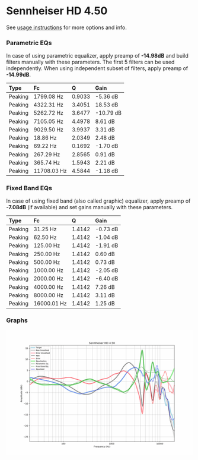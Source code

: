 # Sennheiser HD 4.50
See [usage instructions](https://github.com/jaakkopasanen/AutoEq#usage) for more options and info.

### Parametric EQs
In case of using parametric equalizer, apply preamp of **-14.98dB** and build filters manually
with these parameters. The first 5 filters can be used independently.
When using independent subset of filters, apply preamp of **-14.99dB**.

| Type    | Fc          |      Q | Gain      |
|:--------|:------------|:-------|:----------|
| Peaking | 1799.08 Hz  | 0.9033 | -5.36 dB  |
| Peaking | 4322.31 Hz  | 3.4051 | 18.53 dB  |
| Peaking | 5262.72 Hz  | 3.6477 | -10.79 dB |
| Peaking | 7105.05 Hz  | 4.4978 | 8.61 dB   |
| Peaking | 9029.50 Hz  | 3.9937 | 3.31 dB   |
| Peaking | 18.86 Hz    | 2.0349 | 2.48 dB   |
| Peaking | 69.22 Hz    | 0.1692 | -1.70 dB  |
| Peaking | 267.29 Hz   | 2.8565 | 0.91 dB   |
| Peaking | 365.74 Hz   | 1.5943 | 2.21 dB   |
| Peaking | 11708.03 Hz | 4.5844 | -1.18 dB  |

### Fixed Band EQs
In case of using fixed band (also called graphic) equalizer, apply preamp of **-7.08dB**
(if available) and set gains manually with these parameters.

| Type    | Fc          |      Q | Gain     |
|:--------|:------------|:-------|:---------|
| Peaking | 31.25 Hz    | 1.4142 | -0.73 dB |
| Peaking | 62.50 Hz    | 1.4142 | -1.04 dB |
| Peaking | 125.00 Hz   | 1.4142 | -1.91 dB |
| Peaking | 250.00 Hz   | 1.4142 | 0.60 dB  |
| Peaking | 500.00 Hz   | 1.4142 | 0.73 dB  |
| Peaking | 1000.00 Hz  | 1.4142 | -2.05 dB |
| Peaking | 2000.00 Hz  | 1.4142 | -6.40 dB |
| Peaking | 4000.00 Hz  | 1.4142 | 7.26 dB  |
| Peaking | 8000.00 Hz  | 1.4142 | 3.11 dB  |
| Peaking | 16000.01 Hz | 1.4142 | 1.25 dB  |

### Graphs
![](./Sennheiser%20HD%204.50.png)
